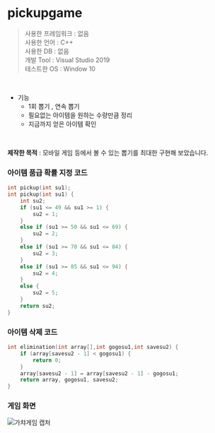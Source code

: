 # pickupgame

>사용한 프레임워크 : 없음<br>
>사용한 언어 : C++ <br>
>사용한 DB : 없음 <br>
>개발 Tool : Visual Studio 2019<br>
>테스트한 OS : Window 10<br>
<br>

* 기능
  * 1회 뽑기 , 연속 뽑기 
  * 필요없는 아이템을 원하는 수량만큼 정리
  * 지금까지 얻은 아이템 확인
<br>

<b>제작한 목적</b> : 모바일 게임 등에서 볼 수 있는 뽑기를 최대한 구현해 보았습니다.

### 아이템 품급 확률 지정 코드 
```c
int pickup(int su1);
int pickup(int su1) {
	int su2;
	if (su1 <= 49 && su1 >= 1) {
		su2 = 1;
	}
	else if (su1 >= 50 && su1 <= 69) {
		su2 = 2;
	}
	else if (su1 >= 70 && su1 <= 84) {
		su2 = 3;
	}
	else if (su1 >= 85 && su1 <= 94) {
		su2 = 4;
	}
	else {
		su2 = 5;
	}
	return su2;
}
```

### 아이템 삭제 코드 
```c
int elimination(int array[],int gogosu1,int savesu2) {
	if (array[savesu2 - 1] < gogosu1) {
		return 0;
	}
	array[savesu2 - 1] = array[savesu2 - 1] - gogosu1;
	return array, gogosu1, savesu2;
}
```
### 게임 화면 
![가챠게임 캡처](https://user-images.githubusercontent.com/74585673/147436938-99509afb-66af-4f82-87ae-60bb10ebe5fe.PNG)

